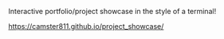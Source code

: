 Interactive portfolio/project showcase in the style of a terminal!

https://camster811.github.io/project_showcase/
